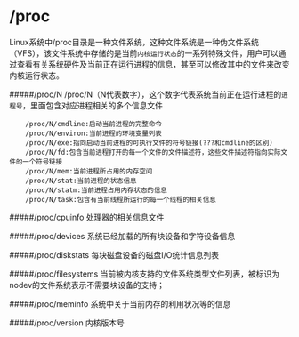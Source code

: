 /proc
=====
Linux系统中/proc目录是一种文件系统，这种文件系统是一种伪文件系统（VFS），该文件系统中存储的是当前`内核运行状态`的一系列特殊文件，用户可以通过查看有关系统硬件及当前正在运行进程的信息，甚至可以修改其中的文件来改变内核运行状态。

#####/proc/N
/proc/N（N代表数字），这个数字代表系统当前正在运行进程的`进程号`，里面包含对应进程相关的多个信息文件

		/proc/N/cmdline:启动当前进程的完整命令
		/proc/N/environ:当前进程的环境变量列表
		/proc/N/exe:指向启动当前进程的可执行文件的符号链接(???和cmdline的区别)
		/proc/N/fd:包含当前进程打开的每一个文件的文件描述符，这些文件描述符指向实际文件的一个符号链接
		/proc/N/mem:当前进程所占用的内存空间
		/proc/N/stat:当前进程的状态信息
		/proc/N/statm:当前进程占用内存状态的信息
		/proc/N/task:包含有当前线程所运行的每一个线程的相关信息
		
#####/proc/cpuinfo
处理器的相关信息文件

#####/proc/devices
系统已经加载的所有块设备和字符设备信息

#####/proc/diskstats
每块磁盘设备的磁盘I/O统计信息列表

#####/proc/filesystems
当前被内核支持的文件系统类型文件列表，被标识为nodev的文件系统表示不需要块设备的支持；

#####/proc/meminfo
系统中关于当前内存的利用状况等的信息

#####/proc/version
内核版本号
